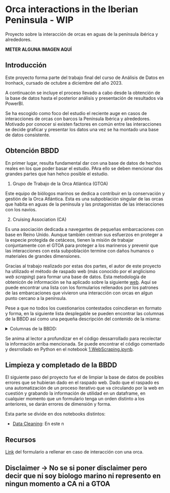 # Orca interactions in the Iberian Peninsula - WIP

Proyecto sobre la interacción de orcas en aguas de la península ibérica y alrededores.

**METER ALGUNA IMAGEN AQUÍ**

##  Introducción

Este proyecto forma parte del trabajo final del curso de Análisis de Datos en Ironhack, cursado de octubre a diciembre del año 2023.

A continuacón se incluye el proceso llevado a cabo desde la obtención de la base de datos hasta el posterior análisis y presentación de resultados vía PowerBI.

Se ha escogido como foco del estudio el reciente auge en casos de interacciones de orcas con barcos la Península Ibérica y alrededores. Motivado por conocer si existen factores en común entre las interacciones se decide graficar y presentar los datos una vez se ha montado una base de datos consistente.

## Obtención BBDD
En primer lugar, resulta fundamental dar con una base de datos de hechos reales en los que poder basar el estudio. PAra ello se deben mencionar dos grandes partes que han hehco posible el estudio.

1) Grupo de Trabajo de la Orca Atlántica (GTOA)

Este equipo de biólogos marinos se dedica a contribuir en la conservación y gestión de la Orca Atlántica. Esta es una subpoblación singular de las orcas que habita en aguas  de la península y las protagonistas de las interacciones con los navíos.

2) Cruising Association (CA) 

Es una asociación dedicada a navegantes de pequeñas embarcaciones con base en Reino Unido. Aunque también centran sus esfuerzos en proteger a la especie protegida de cetáceos, tienen la misión de trabajar conjuntamente con el GTOA para proteger a los marineros y prevenir que las interacciones con esta subpoblación termine con daños humanos o materiales de grandes dimensiones.

Gracias al trabajo realizado por estas dos partes, el autor de este proyecto ha utilizado el método de raspado web (más conocido por el anglicismo *web scraping*) para formar una base de datos. Esta metodología de obtenicón de información se ha aplicado sobre la siguiente [web](https://www.theca.org.uk/orcas/reports). Aquí se puede encontrar una lista con los formularios rellenados por los patrones de las embarcaciones que vivieron una interacción con orcas en algun punto cercano a la península. 

Pese a que no todos los cuestionarios contestados coincdieran en formato y forma, en la siguiente lista desplegable se pueden encontrar las columnas de la BBDD así como una pequeña descripción del contenido de la misma:

<details>
<summary>Columnas de la BBDD:</summary>
<br>

* **date**: Fecha y hora aproximada de la interacción
* **lat_and_long**: Latitud y longitud donde se dio la interacción
* **GTOA_Protocol**: Se siguió el *protocolo* de GT Orca Atlántica: Arriar las velas, detener la embarcación, apagar el motor y mantener un perfil bajo así como *duración* de la interacción
* **Boat_Type**: Tipo de barco - Velero | Motor | Barco de pesca
* **Boat_Length**: Eslora del barco (m) - menos de 10m | 10-12.5 | 12.5-15m | Más de 15m
* **Towing_Inflatable**: Se encontraba el barco remolcando una lancha neumática?
* **Trailing_Fishing_Lure**: Se encontraba el barco arrastrando un señuelo de pesca?
* **Physical_Contact_With_Boat**: Hubo contacto físico de las orcas con la embarcación?
* **Number_of_Adult_Orcas**: Número de orcas adultas?
* **Number_of_Juvenile_Orcas**: Número de orcas juveniles?
* **Number_of_Uncertain_Age_Orcas**: Número de orcas de edad incierta?
* **Rudder**: Tipo de timón - Spade/pala | Semi skeg/Semicompensado | Full skeg/Completo | Twin rudder/Doble timón | Keel hung/Quilla corrida
* **Motoring_or_Sailing**: Motor o vela - Vela | Motor | Motor/Vela | Hove-to
* **Speed_Knots**: Velocidad (kts)
* **Sea_State**: Estado del mar - Calma | Moderado | Gruesa
* **Wind_Speed_Beaufort**: Velocidad del viento (Escala de Beaufort) - 0.2 | 3-4 | 5-6 | 7+
* **Daylight_or_Darkness**: Noche/Día - Amanecer | Día | Atardecer | Noche
* **Cloud_Cover**: Cobertura de nubes - 0-25% | 25-50% | 50-75% | 75-100%
* **Distance_Off_Land_NM**: Distancia a tierra (nm) - 0-2 | 2-5 | 5-10 | Más de 10
* **Depth_Meters**: Profundidad (m) - hasta 20m | 20-40m | 40-200m | 200m+
* **Depth_Gauge**: Medidor de profundidad - On | Off
* **Autopilot**: Piloto automático - On | Off
* **Hull_Topsides_Color**: Color del casco - Blanco | Oscuro
* **Antifoul_Color**: Color del antifoul - Negro | Azul | Rojo | Blanco | Verde | Coppercoat | Otro
* **Boat_Damaged**: Fue dañado el barco o necesita reparación alguna? Sí, menor | Sí, moderado | Sí, grandes reparaciones | No
* **Tow_Required**: ¿Fue remolcado? - Yes | No
* **Crew_Response**: Descripción abierta de la interacción así como acciones que se tomaron y su estas  disuadieron o no la interacción con las orcas.
* **Orcas_Behaviour**: Descripción del comportamiento de la/s orca/s
</details>


Se anima al lector a profundizar en el código dessarrollado para recolectar la información arriba mencionada. Se puede encontrar el código comentado y desrrollado en Python en el notebook [1.WebScraping.ipynb](https://github.com/Jacobomb/Orca-interactions-in-the-Iberian-Peninsula/blob/main/notebooks/1.WebScraping.ipynb). 

## Limpieza y completado de la BBDD

El siguiente paso del proyecto fue el de limpiar la base de datos de posibles errores que se hubieran dado en el raspado web. Dado que el raspado es una automatización de un proceso iterativo que va circulando por la web en cuestión y grabando la información de utilidad en un dataframe, en cualquier momento que un formulario tenga un orden distinto a los anteriores, se darán errores de dimensión y forma.

Esta parte se divide en dos notebooks distintos:

* [Data Cleaning](https://github.com/Jacobomb/Orca-interactions-in-the-Iberian-Peninsula/blob/main/notebooks/2.DataCleaning.ipynb): En este n



















## Recursos

[Link](https://www.theca.org.uk/orcas/interaction-report-form/es) del formulario a rellenar en caso de interacción con una orca.

## Disclaimer -> No se si poner disclaimer pero decir que ni soy biologo marino ni represento en ningun momento a CA ni a GTOA
